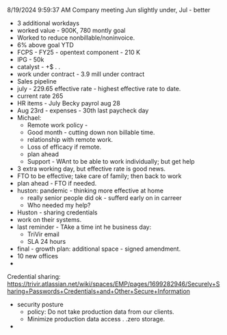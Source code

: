 8/19/2024 9:59:37 AM
Company meeting
Jun slightly under,
Jul - better
   - 3 additional workdays
   - worked value - 900K, 780 montly goal
 - Worked to reduce nonbillable/noninvoice.
 - 6% above goal YTD
 - FCPS - FY25 - opentext component - 210 K
 - IPG - 50k
 - catalyst - +$ . .
 - work under contract - 3.9 mill under contract
 - Sales pipeline
 - july - 229.65 effective rate - highest effective rate to date.
 - current rate 265
 - HR items - July Becky payrol aug 28
 - Aug 23rd - expenses - 30th last paycheck day
 - Michael:
   - Remote work policy -
   - Good month - cutting down non billable time.
   - relationship with remote work.
   - Loss of efficacy if remote.
   - plan ahead
   - Support - WAnt to be able to work individually; but get help
 - 3 extra working day, but effective rate is good news.
 - FTO to be effective; take care of family; then back to work
 - plan ahead - FTO if needed.
 - huston: pandemic - thinking more effective at home
   - really senior people did ok - sufferd early on in carreer
   - Who needed my help?
 - Huston - sharing credentials
 - work on their systems.
 - last reminder - TAke a time int he business day:
   - TriVir email
   - SLA 24 hours
 - final - growth plan: additional space - signed amendment.
 - 10 new offices
 -
Credential sharing: https://trivir.atlassian.net/wiki/spaces/EMP/pages/1699282946/Securely+Sharing+Passwords+Credentials+and+Other+Secure+Information
 - security posture
   - policy: Do not take production data from our clients.
   - Minimize production data access . .zero storage.
 -

